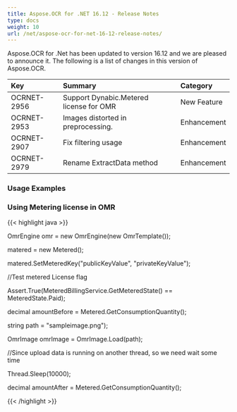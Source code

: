 ```yaml
---
title: Aspose.OCR for .NET 16.12 - Release Notes
type: docs
weight: 10
url: /net/aspose-ocr-for-net-16-12-release-notes/
---
```


Aspose.OCR for .Net has been updated to version 16.12 and we are pleased to announce it. The following is a list of changes in this version of Aspose.OCR.

|**Key**|**Summary**|**Category**|
| :- | :- | :- |
|OCRNET-2956|Support Dynabic.Metered license for OMR|New Feature|
|OCRNET-2953|Images distorted in preprocessing.|Enhancement|
|OCRNET-2907|Fix filtering usage|Enhancement|
|OCRNET-2979|Rename ExtractData method|Enhancement|
### **Usage Examples**
### **Using Metering license in OMR**
{{< highlight java >}}

 OmrEngine omr = new OmrEngine(new OmrTemplate());

matered = new Metered();

matered.SetMeteredKey("publicKeyValue", "privateKeyValue");

//Test metered License flag

Assert.True(MeteredBillingService.GetMeteredState() == MeteredState.Paid);

decimal amountBefore = Metered.GetConsumptionQuantity();

string path = "sampleimage.png");

OmrImage omrImage = OmrImage.Load(path);

//Since upload data is running on another thread, so we need wait some time

Thread.Sleep(10000);

decimal amountAfter = Metered.GetConsumptionQuantity();

{{< /highlight >}}
